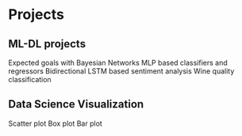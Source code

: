 # Projects

## ML-DL projects

Expected goals with Bayesian Networks
MLP based classifiers and regressors
Bidirectional LSTM based sentiment analysis
Wine quality classification

## Data Science Visualization

Scatter plot
Box plot
Bar plot
